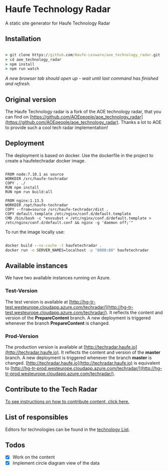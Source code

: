 # Haufe Technology Radar

A static site generator for Haufe Technology Radar

## Installation

```cmd

> git clone https://github.com/Haufe-Lexware/aoe_technology_radar.git
> cd aoe_technology_radar
> npm install
> npm run watch
```

*A new browser tab should open up - wait until last command has finished and refresh.*

## Original version

The Haufe Technology radar is a fork of the AOE technology radar, that you can find on [https://github.com/AOEpeople/aoe_technology_radar](https://github.com/AOEpeople/aoe_technology_radar).
Thanks a lot to AOE to provide such a cool tech radar implementation!

## Deployment

The deployment is based on docker. Use the dockerfile in the project to create a haufetechradar docker image.

```docker

FROM node:7.10.1 as source
WORKDIR /src/haufe-techradar
COPY . ./
RUN npm install
RUN npm run build:all

FROM nginx:1.13.5
WORKDIR /opt/haufe-techradar
COPY --from=source /src/haufe-techradar/dist .
COPY default.template /etc/nginx/conf.d/default.template
CMD /bin/bash -c "envsubst < /etc/nginx/conf.d/default.template > /etc/nginx/conf.d/default.conf && nginx -g 'daemon off;'"

```

To run the image locally use:

```cmd

docker build --no-cache -t haufetechradar .
docker run -e SERVER_NAMES=localhost -p "8080:80" haufetechradar

```

## Available instances ##

We have two available instances running on Azure.

### Test-Version ###

The test version is available at [http://hg-tr-test.westeurope.cloudapp.azure.com/techradar/](http://hg-tr-test.westeurope.cloudapp.azure.com/techradar/).
It reflects the content and version of the **PrepareContent** branch.
A new deployment is triggered whenever the branch **PrepareContent** is changed.

### Prod-Version ###

The production version is available at [http://techradar.haufe.io](http://techradar.haufe.io).
It reflects the content and version of the **master** branch.
A new deployment is triggered whenever the branch **master** is changed.
[http://techradar.haufe.io](http://techradar.haufe.io) is equivalent to [http://hg-tr-prod.westeurope.cloudapp.azure.com/techradar/](http://hg-tr-prod.westeurope.cloudapp.azure.com/techradar/).

## Contribute to the Tech Radar

[To see instructions on how to contribute content, click here.](docs/contribute-to-tech-radar.md)

## List of responsibles ###
Editors for technologies can be found in the [technology List](./technologylist.md).

## Todos

- [x] Work on the content
- [x] Implement circle diagram view of the data
